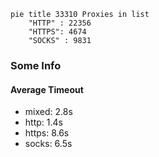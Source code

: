 
```mermaid
pie title 33310 Proxies in list
    "HTTP" : 22356
    "HTTPS": 4674
    "SOCKS" : 9831
```

### Some Info
#### Average Timeout

- mixed: 2.8s
- http: 1.4s
- https: 8.6s
- socks: 6.5s